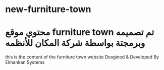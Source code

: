 # new-furniture-town
محتوي موقع furniture town تم تصميمه وبرمجتة بواسطة شركة المكان للأنظمه
========
this is the  content of the furniture town website
Desgined & Developed By Elmankan Systems 
